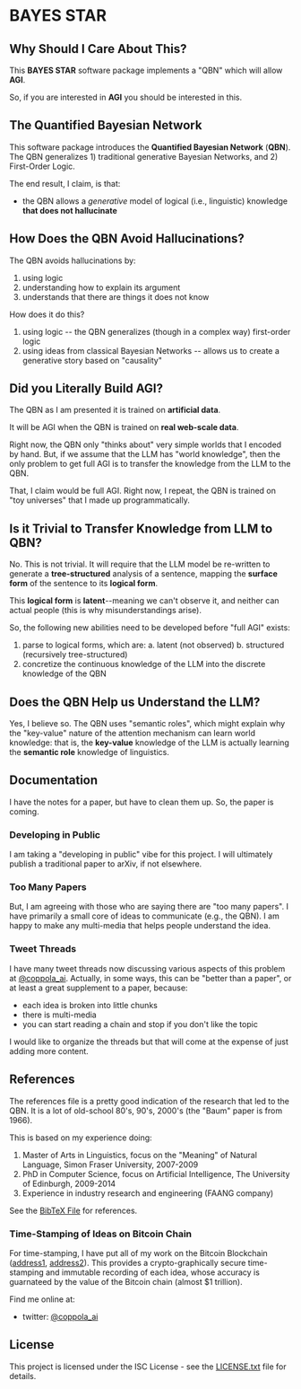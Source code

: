 # BAYES STAR

## Why Should I Care About This?
This **BAYES STAR** software package implements a "QBN" which will allow **AGI**.

So, if you are interested in **AGI** you should be interested in this.

## The Quantified Bayesian Network
This software package introduces the **Quantified Bayesian Network** (**QBN**).
The QBN generalizes 1) traditional generative Bayesian Networks, and 2) First-Order Logic.

The end result, I claim, is that:
* the QBN allows a *generative* model of logical (i.e., linguistic) knowledge **that does not hallucinate**

## How Does the QBN Avoid Hallucinations?
The QBN avoids hallucinations by:
1. using logic
2. understanding how to explain its argument
3. understands that there are things it does not know

How does it do this?
1. using logic -- the QBN generalizes (though in a complex way) first-order logic
2. using ideas from classical Bayesian Networks -- allows us to create a generative story based on "causality"

## Did you Literally Build AGI?
The QBN as I am presented it is trained on **artificial data**.

It will be AGI when the QBN is trained on **real web-scale data**.

Right now, the QBN only "thinks about" very simple worlds that I encoded by hand.
But, if we assume that the LLM has "world knowledge", then the only problem to get full AGI is to transfer the knowledge from the LLM to the QBN.

That, I claim would be full AGI. Right now, I repeat, the QBN is trained on "toy universes" that I made up programmatically.

## Is it Trivial to Transfer Knowledge from LLM to QBN?
No. This is not trivial. It will require that the LLM model be re-written to generate a **tree-structured** analysis of a sentence, mapping the **surface form** of the sentence to its **logical form**.

This **logical form** is **latent**--meaning we can't observe it, and neither can actual people (this is why misunderstandings arise).

So, the following new abilities need to be developed before "full AGI" exists:
1. parse to logical forms, which are:
    a. latent (not observed)
    b. structured (recursively tree-structured)
2. concretize the continuous knowledge of the LLM into the discrete knowledge of the QBN

## Does the QBN Help us Understand the LLM?
Yes, I believe so. The QBN uses "semantic roles", which might explain why the "key-value" nature of the attention mechanism can learn world knowledge:
that is, the **key-value** knowledge of the LLM is actually learning the **semantic role** knowledge of linguistics.

## Documentation

I have the notes for a paper, but have to clean them up. So, the paper is coming.

### Developing in Public
I am taking a "developing in public" vibe for this project.
I will ultimately publish a traditional paper to arXiv, if not elsewhere.

### Too Many Papers
But, I am agreeing with those who are saying there are "too many papers".
I have primarily a small core of ideas to communicate (e.g., the QBN).
I am happy to make any multi-media that helps people understand the idea.

### Tweet Threads
I have many tweet threads now discussing various aspects of this problem at [@coppola_ai](https://twitter.com/coppola_ai).
Actually, in some ways, this can be "better than a paper", or at least a great supplement to a paper, because:
* each idea is broken into little chunks
* there is multi-media
* you can start reading a chain and stop if you don't like the topic

I would like to organize the threads but that will come at the expense of just adding more content.

## References
The references file is a pretty good indication of the research that led to the QBN.
It is a lot of old-school 80's, 90's, 2000's (the "Baum" paper is from 1966).

This is based on my experience doing:
1. Master of Arts in Linguistics, focus on the "Meaning" of Natural Language, Simon Fraser University, 2007-2009
2. PhD in Computer Science, focus on Artificial Intelligence, The University of Edinburgh, 2009-2014
3. Experience in industry research and engineering (FAANG company)

See the [BibTeX File](paper/bibtex.bib) for references.

### Time-Stamping of Ideas on Bitcoin Chain
For time-stamping, I have put all of my work on the Bitcoin Blockchain ([address1](https://ordinals.hiro.so/inscriptions?a=bc1pjlpr5nzl6cmljtyz0a3gng98y3r5hs8z68gw55vg4ccjptvj9msq5gqrc5), [address2](https://ordinals.hiro.so/inscriptions?a=bc1pvd4selnseakwz5eljgj4d99mka25mk8pp3k7v7hc6uxw8txy6lgsf7lmtg)).
This provides a crypto-graphically secure time-stamping and immutable recording of each idea, whose accuracy is guarnateed by the value of the Bitcoin chain (almost $1 trillion).


Find me online at:
* twitter: [@coppola_ai](https://twitter.com/coppola_ai)

## License

This project is licensed under the ISC License - see the [LICENSE.txt](LICENSE.txt) file for details.
